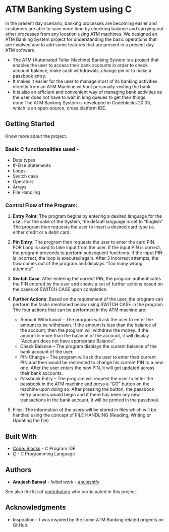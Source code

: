 # ATM Banking System using C

In the present day scenario, banking processes are becoming easier and customers are able to save more time by checking balance and carrying out other processes from any location using ATM machines. We designed an ATM Banking System project for understanding the basic operations that are involved and to add some features that are present in a present day ATM software.

* The ATM (Automated Teller Machine) Banking System is a project that enables the user to access their bank accounts in order to check account balance, make cash withdrawals, change pin or to make a passbook entry.
* It makes it easier for the user to manage most of its banking activities directly from an ATM Machine without personally visiting the bank.
* It is also an efficient and convenient way of managing bank activities as the user does not have to wait in long queues to get their things done.The ATM Banking System is developed in Codeblocks 20.03, which is an open-source, cross platform IDE.


## Getting Started

Know more about the project.

### Basic C functionalities used - 

* Data types
* If-Else Statements
* Loops
* Switch case
* Operators
* Arrays
* FIle Handling

### Control Flow of the Program:

1. **Entry Point**: The program begins by entering a desired language for the user. For the sake of the System, the default language is set to “English”. The program then requests the user to insert a desired card type i.e. either credit or a debit card.

2. **Pin Entry**: The program then requests the user to enter the card PIN. FOR Loop is used to take input from the user. If the input PIN is correct, the program proceeds to perform subsequent functions. If the input PIN is incorrect, the loop is executed again. After 3 incorrect attempts, the flow comes out of the program and displays “Too many wrong attempts”.

3. **Switch Case**: After entering the correct PIN, the program authenticates the PIN entered by the user and shows a set of further actions based on the cases of SWITCH CASE upon completion.

4. **Further Actions**: Based on the requirement of the user, the program can perform the tasks mentioned below using SWITCH CASE in the program. The four actions that can be performed in the ATM machine are:
    * Amount Withdrawal – The program will ask the user to enter the amount to be withdrawn. If the amount is less than the balance of the account, then the program will withdraw the money. If the amount is more than the balance of the account, it will display “Account does not have appropriate Balance”.
    * Check Balance – The program displays the current balance of the bank account of the user.
    * PIN Change – The program will ask the user to enter their current PIN and then would be redirected to change his current PIN to a new one. After the user enters the new PIN, it will get updated across their bank accounts.
    * Passbook Entry – The program will request the user to enter the passbook in the ATM machine and press a “GO” button on the machine upon doing so. After pressing the button, the passbook entry process would begin and if there has been any new transactions in the bank account, it will be printed in the passbook.
    
5. Files: The information of the users will be stored in files which will be handled using the concept of FILE HANDLING (Reading, Writing or Updating the file)


## Built With

* [Code::Blocks](https://www.codeblocks.org/user-manual/) - C Program IDE
* [C](https://devdocs.io/c/) - C Programming Language
 

## Authors

* **Anujesh Bansal** - *Initial work* - [anujeshify](https://github.com/anujeshify)

See also the list of [contributors](https://github.com/anujeshify/ATM-Banking-System-using-C/graphs/contributors) who participated in this project.

## Acknowledgments

* Inspiration - I was inspired by the some ATM Banking related projects on GitHub.

